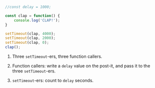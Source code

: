 ```js
//const delay = 1000;

const clap = function() {
    console.log('CLAP!');
}

setTimeout(clap, 4000);
setTimeout(clap, 2000);
setTimeout(clap, 0);
clap();
```

1. Three `setTimeout`-ers, three function callers.

2. Function callers: write a `delay` value on the post-it,
   and pass it to the three `setTimeout`-ers.

3. `setTimeout`-ers: count to `delay` seconds.

